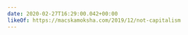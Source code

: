 ```yaml
---
date: 2020-02-27T16:29:00.042+00:00
likeOf: https://macskamoksha.com/2019/12/not-capitalism
---
```

